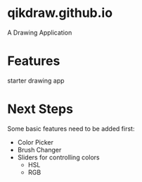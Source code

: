 # qikdraw.github.io
A Drawing Application

# Features
starter drawing app

# Next Steps
Some basic features need to be added first:
- Color Picker
- Brush Changer
- Sliders for controlling colors
  - HSL
  - RGB
